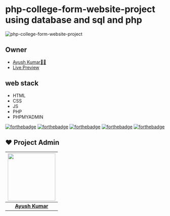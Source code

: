 # php-college-form-website-project using database and sql and php

![php-college-form-website-project](https://socialify.git.ci/Ayush7614/php-college-form-website-project/image?forks=1&issues=1&language=1&owner=1&pattern=Brick%20Wall&pulls=1&stargazers=1&theme=Dark)

## Owner

* [Ayush Kumar👨‍💻](https://github.com/Ayush7614)
* [Live Preview]()

## web stack
- HTML
- CSS
- JS
- PHP
- PHPMYADMIN

[![forthebadge](https://forthebadge.com/images/badges/built-by-developers.svg)](https://forthebadge.com)
[![forthebadge](https://forthebadge.com/images/badges/built-with-love.svg)](https://forthebadge.com)
[![forthebadge](https://forthebadge.com/images/badges/built-with-swag.svg)](https://forthebadge.com)
[![forthebadge](https://forthebadge.com/images/badges/made-with-css.svg)](https://forthebadge.com)
[![forthebadge](https://forthebadge.com/images/badges/made-with-js.svg)](https://forthebadge.com)






## ❤️ Project Admin

|                                     <a href="https://github.com/Ayush7614"><img src="https://avatars.githubusercontent.com/u/67006255?s=400&u=c0e16c3bba31328a028cfcca4b1fa7599509f905&v=4" width=150px height=150px /></a>                                      |
| :-----------------------------------------------------------------------------------------------------------------------------------------------------------------------------------------------------------------------------------------------------------------: |
|                                                                                      **[Ayush Kumar](https://www.linkedin.com/in/ayush-kumar-%F0%9F%87%AE%F0%9F%87%B3-984443191/)**                                                                                    |

